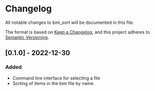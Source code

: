 # Changelog

All notable changes to bim_sort will be documented in this file.

The format is based on [Keep a Changelog](https://keepachangelog.com/en/1.0.0/),
and this project adheres to [Semantic Versioning](https://semver.org/spec/v2.0.0.html).

## [0.1.0] - 2022-12-30
### Added
- Command line interface for selecting a file
- Sorting of items in the bim file by name.